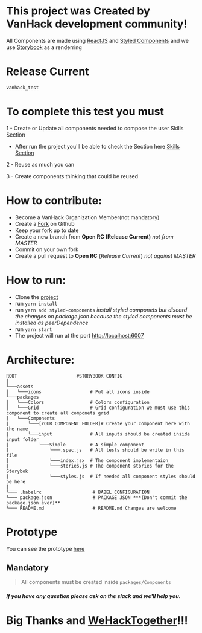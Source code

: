 # This project was Created by VanHack development community!

All Components are made using [ReactJS](https://reactjs.org/) and [Styled Components](https://styled-components.com/) and we use [Storybook](https://storybook.js.org/) as a renderring

# Release Current
`vanhack_test`

# To complete this test you must 
1 - Create or Update all components needed to compose the user Skills Section
 * After run the project you'll be able to check the Section here [Skills Section](http://localhost:6007/?path=/story/sections-skills--default)
 
2 - Reuse as much you can

3 - Create components thinking that could be reused

# How to contribute:

* Become a VanHack Organization Member(not mandatory) 
* Create a [Fork](https://help.github.com/en/github/getting-started-with-github/fork-a-repo) on Github
* Keep your fork up to date
* Create a new branch from **Open RC (Release Current)** *not from MASTER*
* Commit on your own fork
* Create a pull request to **Open RC** (*Release Current*) *not against MASTER*

# How to run:

* Clone the [project](#)
* run `yarn install`
* run `yarn add styled-components` *install styled componets but discard the changes on package.json because the styled components must be installed as peerDependence*
* run `yarn start`
* The project will run at the port [http://localhost:6007](http://localhost:6007)


# Architecture:

 ```
ROOT                      #STORYBOOK CONFIG
│
└───assets
│   └───icons                  # Put all icons inside
└───packages
│   └───Colors                 # Colors configuration
│   └───Grid                   # Grid configuration we must use this component to create all componets grid
|   └───Components    
|       └───[YOUR COMPONENT FOLDER]# Create your component here with the name
|       └───input              # All inputs should be created inside input folder
|           └───Simple         # A simple component
|               └───.spec.js   # All tests should be write in this file
|               └───index.jsx  # The component implementaion
|               └───stories.js # The component stories for the Storybok
|               └───styles.js  # If needed all component styles should be here
|
└─── .babelrc                   # BABEL CONFIGURATION
└─── package.json               # PACKAGE JSON ***(Don't commit the package.json ever)**
└─── README.md                  # README.md Changes are welcome
```

# Prototype

You can see the prototype [here](https://scene.zeplin.io/project/5e309b1a46e5cf7deacb0cd7)

## Mandatory
> All components must be created inside `packages/Components`

##### If you have any question please ask on the slack and we'll help you.

# Big Thanks and [WeHackTogether](https://vanhack.com/)!!!
